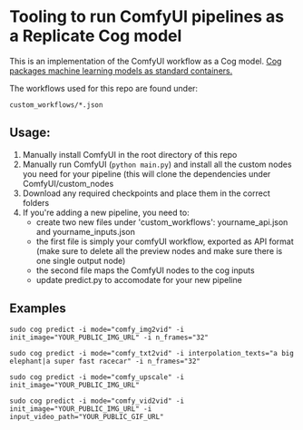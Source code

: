 # Tooling to run ComfyUI pipelines as a Replicate Cog model

This is an implementation of the ComfyUI workflow as a Cog model. [Cog packages machine learning models as standard containers.](https://github.com/replicate/cog)

The workflows used for this repo are found under:

    custom_workflows/*.json

## Usage:
1. Manually install ComfyUI in the root directory of this repo
2. Manually run ComfyUI (`python main.py`) and install all the custom nodes you need for your pipeline (this will clone the dependencies under ComfyUI/custom_nodes
3. Download any required checkpoints and place them in the correct folders
4. If you're adding a new pipeline, you need to:
    - create two new files under 'custom_workflows': yourname_api.json and yourname_inputs.json
    - the first file is simply your comfyUI workflow, exported as API format (make sure to delete all the preview nodes and make sure there is one single output node)
    - the second file maps the ComfyUI nodes to the cog inputs
    - update predict.py to accomodate for your new pipeline
  
## Examples

`sudo cog predict -i mode="comfy_img2vid" -i init_image="YOUR_PUBLIC_IMG_URL" -i n_frames="32"`

``sudo cog predict -i mode="comfy_txt2vid" -i interpolation_texts="a big elephant|a super fast racecar" -i n_frames="32"``

``sudo cog predict -i mode="comfy_upscale" -i init_image="YOUR_PUBLIC_IMG_URL"``

``sudo cog predict -i mode="comfy_vid2vid" -i init_image="YOUR_PUBLIC_IMG_URL" -i input_video_path="YOUR_PUBLIC_GIF_URL"``
